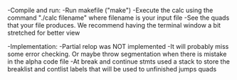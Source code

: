 -Compile and run:
    -Run makefile ("make")
    -Execute the calc using the command "./calc filename" where filename is your input file
    -See the quads that your file produces. We recommend having the terminal window a bit stretched for better view

-Implementation:
    -Partial relop was NOT implemented
    -It will probably miss some error checking. Or maybe throw segmentation when there is mistake in the alpha code file
    -At break and continue stmts used a stack to store the breaklist and contlist labels that will be used to unfinished jumps quads